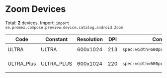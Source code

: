 # Zoom Devices

Total: **2** devices. Import: `import se.premex.compose.preview.device.catalog.android.Zoom`

| Code | Constant | Resolution | DPI | Compose Spec | Preview Usage |
|------|----------|------------|-----|-------------|---------------|
| ULTRA | ULTRA | 600x1024 | 213 | `spec:width=600px,height=1024px,dpi=213` | `@Preview(device = Zoom.ULTRA)` |
| ULTRA_Plus | ULTRA_PLUS | 600x1024 | 220 | `spec:width=600px,height=1024px,dpi=220` | `@Preview(device = Zoom.ULTRA_PLUS)` |

<!-- Generated automatically. Do not edit manually. -->

